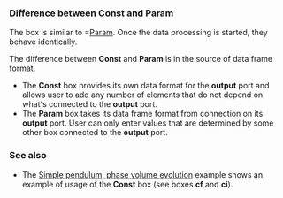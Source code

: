 ### Difference between **Const** and **Param**

The box is similar to =[Param](/doc#box/Param). Once the data processing is started, they behave identically.

The difference between **Const** and **Param** is in the source of data frame format.
- The **Const** box provides its own data format for the **output** port and allows
  user to add any number of elements that do not depend on what's connected to the **output** port.
- The **Param** box takes its data frame format from connection on its **output** port.
  User can only enter values that are determined by some other box connected to the **output** port.

### See also
- The [Simple pendulum, phase volume evolution](/editor?sim=phase-volume-evolution) example shows an example
  of usage of the **Const** box (see boxes **cf** and **ci**).
